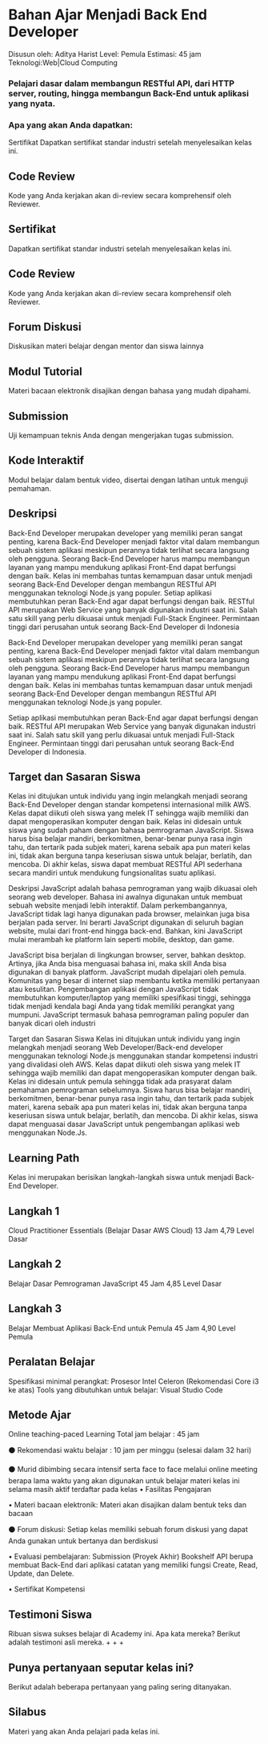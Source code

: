 # Bahan Ajar Menjadi Back End Developer

Disusun oleh: Aditya Harist
Level: Pemula 
Estimasi: 45 jam
Teknologi:Web|Cloud Computing

### Pelajari dasar dalam membangun RESTful API, dari HTTP server, routing, hingga membangun Back-End untuk aplikasi yang nyata.

### Apa yang akan Anda dapatkan:
Sertifikat
Dapatkan sertifikat standar industri setelah menyelesaikan kelas ini.

## Code Review
Kode yang Anda kerjakan akan di-review secara komprehensif oleh Reviewer.

## Sertifikat
Dapatkan sertifikat standar industri setelah menyelesaikan kelas ini.

## Code Review
Kode yang Anda kerjakan akan di-review secara komprehensif oleh Reviewer.

## Forum Diskusi
Diskusikan materi belajar dengan mentor dan siswa lainnya

## Modul Tutorial
Materi bacaan elektronik disajikan dengan bahasa yang mudah dipahami.

## Submission
Uji kemampuan teknis Anda dengan mengerjakan tugas submission.

## Kode Interaktif
Modul belajar dalam bentuk video, disertai dengan latihan untuk menguji pemahaman.

## Deskripsi
Back-End Developer merupakan developer yang memiliki peran sangat penting, karena Back-End Developer menjadi faktor vital dalam membangun sebuah sistem aplikasi meskipun perannya tidak terlihat secara langsung oleh pengguna. Seorang Back-End Developer harus mampu membangun layanan yang mampu mendukung aplikasi Front-End dapat berfungsi dengan baik. Kelas ini membahas tuntas kemampuan dasar untuk menjadi seorang Back-End Developer dengan membangun RESTful API menggunakan teknologi Node.js yang populer.
Setiap aplikasi membutuhkan peran Back-End agar dapat berfungsi dengan baik.
RESTful API merupakan Web Service yang banyak digunakan industri saat ini.
Salah satu skill yang perlu dikuasai untuk menjadi Full-Stack Engineer.
Permintaan tinggi dari perusahan untuk seorang Back-End Developer di Indonesia

Back-End Developer merupakan developer yang memiliki peran sangat penting, karena Back-End Developer menjadi faktor vital dalam membangun sebuah sistem aplikasi meskipun perannya tidak terlihat secara langsung oleh pengguna. Seorang Back-End Developer harus mampu membangun layanan yang mampu mendukung aplikasi Front-End dapat berfungsi dengan baik. Kelas ini membahas tuntas kemampuan dasar untuk menjadi seorang Back-End Developer dengan membangun RESTful API menggunakan teknologi Node.js yang populer.

Setiap aplikasi membutuhkan peran Back-End agar dapat berfungsi dengan baik.
RESTful API merupakan Web Service yang banyak digunakan industri saat ini.
Salah satu skill yang perlu dikuasai untuk menjadi Full-Stack Engineer.
Permintaan tinggi dari perusahan untuk seorang Back-End Developer di Indonesia.

## Target dan Sasaran Siswa
Kelas ini ditujukan untuk individu yang ingin melangkah menjadi seorang Back-End Developer dengan standar kompetensi internasional milik AWS.
Kelas dapat diikuti oleh siswa yang melek IT sehingga wajib memiliki dan dapat mengoperasikan komputer dengan baik.
Kelas ini didesain untuk siswa yang sudah paham dengan bahasa pemrograman JavaScript.
Siswa harus bisa belajar mandiri, berkomitmen, benar-benar punya rasa ingin tahu, dan tertarik pada subjek materi, karena sebaik apa pun materi kelas ini, tidak akan berguna tanpa keseriusan siswa untuk belajar, berlatih, dan mencoba.
Di akhir kelas, siswa dapat membuat RESTful API sederhana secara mandiri untuk mendukung fungsionalitas suatu aplikasi.

Deskripsi
JavaScript adalah bahasa pemrograman yang wajib dikuasai oleh seorang web developer. Bahasa ini awalnya digunakan untuk membuat sebuah website menjadi lebih interaktif. Dalam perkembangannya, JavaScript tidak lagi hanya digunakan pada browser, melainkan juga bisa berjalan pada server. Ini berarti JavaScript digunakan di seluruh bagian website, mulai dari front-end hingga back-end. Bahkan, kini JavaScript mulai merambah ke platform lain seperti mobile, desktop, dan game.

JavaScript bisa berjalan di lingkungan browser, server, bahkan desktop. Artinya, jika Anda bisa menguasai bahasa ini, maka skill Anda bisa digunakan di banyak platform.
JavaScript mudah dipelajari oleh pemula. Komunitas yang besar di internet siap membantu ketika memiliki pertanyaan atau kesulitan.
Pengembangan aplikasi dengan JavaScript tidak membutuhkan komputer/laptop yang memiliki spesifikasi tinggi, sehingga tidak menjadi kendala bagi Anda yang tidak memiliki perangkat yang mumpuni.
JavaScript termasuk bahasa pemrograman paling populer dan banyak dicari oleh industri


Target dan Sasaran Siswa
Kelas ini ditujukan untuk individu yang ingin melangkah menjadi seorang Web Developer/Back-end developer menggunakan teknologi Node.js menggunakan standar kompetensi industri yang divalidasi oleh AWS.
Kelas dapat diikuti oleh siswa yang melek IT sehingga wajib memiliki dan dapat mengoperasikan komputer dengan baik.
Kelas ini didesain untuk pemula sehingga tidak ada prasyarat dalam pemahaman pemrograman sebelumnya.
Siswa harus bisa belajar mandiri, berkomitmen, benar-benar punya rasa ingin tahu, dan tertarik pada subjek materi, karena sebaik apa pun materi kelas ini, tidak akan berguna tanpa keseriusan siswa untuk belajar, berlatih, dan mencoba.
Di akhir kelas, siswa dapat menguasai dasar JavaScript untuk pengembangan aplikasi web menggunakan Node.Js.
 

## Learning Path
Kelas ini merupakan berisikan langkah-langkah siswa untuk menjadi Back-End Developer.

## Langkah 1
Cloud Practitioner Essentials (Belajar Dasar AWS Cloud)
13 Jam
4,79
Level Dasar
 

## Langkah 2
Belajar Dasar Pemrograman JavaScript
45 Jam
4,85
Level Dasar


## Langkah 3
Belajar Membuat Aplikasi Back-End untuk Pemula
45 Jam
4,90
Level Pemula


## Peralatan Belajar
Spesifikasi minimal perangkat:
Prosesor
Intel Celeron (Rekomendasi Core i3 ke atas)
Tools yang dibutuhkan untuk belajar:
Visual Studio Code


## Metode Ajar
Online teaching-paced Learning
Total jam belajar : 45 jam

⚫ Rekomendasi waktu belajar : 10 jam per minggu
(selesai dalam 32 hari)

⚫ Murid dibimbing secara intensif serta face to face melalui online meeting berapa lama waktu yang akan digunakan untuk belajar materi kelas ini selama masih aktif terdaftar pada kelas
• Fasilitas Pengajaran

• Materi bacaan elektronik: Materi akan disajikan dalam bentuk teks dan bacaan

⚫ Forum diskusi: Setiap kelas memiliki sebuah forum diskusi yang dapat Anda gunakan untuk bertanya dan berdiskusi

• Evaluasi pembelajaran: Submission (Proyek Akhir) Bookshelf API berupa membuat Back-End dari aplikasi catatan yang memiliki fungsi Create, Read, Update, dan Delete.

• Sertifikat Kompetensi


## Testimoni Siswa
Ribuan siswa sukses belajar di Academy ini. Apa kata mereka? Berikut adalah testimoni asli mereka.
+
+
+

## Punya pertanyaan seputar kelas ini?
Berikut adalah beberapa pertanyaan yang paling sering ditanyakan.

## Silabus
Materi yang akan Anda pelajari pada kelas ini.
